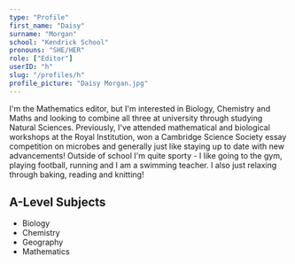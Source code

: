 ```yaml
---
type: "Profile"
first_name: "Daisy"
surname: "Morgan"
school: "Kendrick School"
pronouns: "SHE/HER"
role: ["Editor"]
userID: "h"
slug: "/profiles/h"
profile_picture: "Daisy Morgan.jpg"
---
```


I'm the Mathematics editor, but I'm interested in Biology, Chemistry and Maths and looking to combine all three at university through studying Natural Sciences. Previously, I've attended mathematical and biological workshops at the Royal Institution, won a Cambridge Science Society essay competition on microbes and generally just like staying up to date with new advancements! Outside of school I'm quite sporty - I like going to the gym, playing football, running and I am a swimming teacher. I also just relaxing through baking, reading and knitting!

## A-Level Subjects

- Biology
- Chemistry
- Geography
- Mathematics